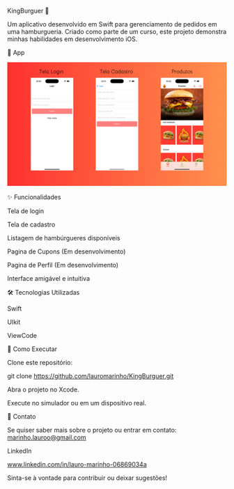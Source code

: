 KingBurguer 🍔

Um aplicativo desenvolvido em Swift para gerenciamento de pedidos em uma hamburgueria. Criado como parte de um curso, este projeto demonstra minhas habilidades em desenvolvimento iOS.

📸 App

![image alt](https://github.com/LauroMarinho/KingBurguer/blob/89201b923a3d281572e1b4bd9ffcc1b640b4edf4/BannerKB.png)

✨ Funcionalidades

Tela de login

Tela de cadastro

Listagem de hambúrgueres disponíveis

Pagina de Cupons (Em desenvolvimento)

Pagina de Perfil (Em desenvolvimento)

Interface amigável e intuitiva

🛠️ Tecnologias Utilizadas

Swift

UIkit

ViewCode

🚀 Como Executar

Clone este repositório:

git clone https://github.com/lauromarinho/KingBurguer.git

Abra o projeto no Xcode.

Execute no simulador ou em um dispositivo real.

📩 Contato

Se quiser saber mais sobre o projeto ou entrar em contato:
marinho.lauroo@gmail.com

LinkedIn

www.linkedin.com/in/lauro-marinho-06869034a

Sinta-se à vontade para contribuir ou deixar sugestões! 
